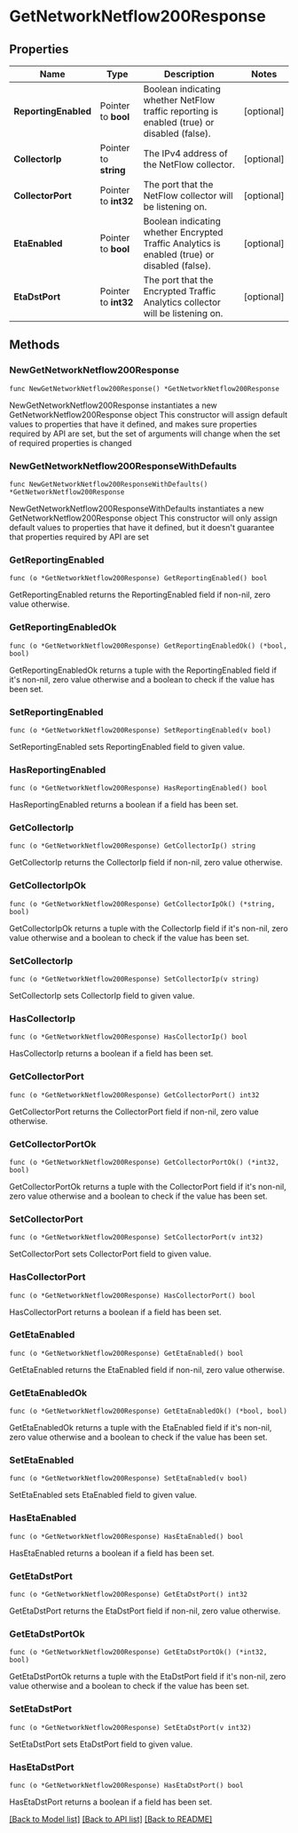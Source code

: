 # GetNetworkNetflow200Response

## Properties

Name | Type | Description | Notes
------------ | ------------- | ------------- | -------------
**ReportingEnabled** | Pointer to **bool** | Boolean indicating whether NetFlow traffic reporting is enabled (true) or disabled (false). | [optional] 
**CollectorIp** | Pointer to **string** | The IPv4 address of the NetFlow collector. | [optional] 
**CollectorPort** | Pointer to **int32** | The port that the NetFlow collector will be listening on. | [optional] 
**EtaEnabled** | Pointer to **bool** | Boolean indicating whether Encrypted Traffic Analytics is enabled (true) or disabled (false). | [optional] 
**EtaDstPort** | Pointer to **int32** | The port that the Encrypted Traffic Analytics collector will be listening on. | [optional] 

## Methods

### NewGetNetworkNetflow200Response

`func NewGetNetworkNetflow200Response() *GetNetworkNetflow200Response`

NewGetNetworkNetflow200Response instantiates a new GetNetworkNetflow200Response object
This constructor will assign default values to properties that have it defined,
and makes sure properties required by API are set, but the set of arguments
will change when the set of required properties is changed

### NewGetNetworkNetflow200ResponseWithDefaults

`func NewGetNetworkNetflow200ResponseWithDefaults() *GetNetworkNetflow200Response`

NewGetNetworkNetflow200ResponseWithDefaults instantiates a new GetNetworkNetflow200Response object
This constructor will only assign default values to properties that have it defined,
but it doesn't guarantee that properties required by API are set

### GetReportingEnabled

`func (o *GetNetworkNetflow200Response) GetReportingEnabled() bool`

GetReportingEnabled returns the ReportingEnabled field if non-nil, zero value otherwise.

### GetReportingEnabledOk

`func (o *GetNetworkNetflow200Response) GetReportingEnabledOk() (*bool, bool)`

GetReportingEnabledOk returns a tuple with the ReportingEnabled field if it's non-nil, zero value otherwise
and a boolean to check if the value has been set.

### SetReportingEnabled

`func (o *GetNetworkNetflow200Response) SetReportingEnabled(v bool)`

SetReportingEnabled sets ReportingEnabled field to given value.

### HasReportingEnabled

`func (o *GetNetworkNetflow200Response) HasReportingEnabled() bool`

HasReportingEnabled returns a boolean if a field has been set.

### GetCollectorIp

`func (o *GetNetworkNetflow200Response) GetCollectorIp() string`

GetCollectorIp returns the CollectorIp field if non-nil, zero value otherwise.

### GetCollectorIpOk

`func (o *GetNetworkNetflow200Response) GetCollectorIpOk() (*string, bool)`

GetCollectorIpOk returns a tuple with the CollectorIp field if it's non-nil, zero value otherwise
and a boolean to check if the value has been set.

### SetCollectorIp

`func (o *GetNetworkNetflow200Response) SetCollectorIp(v string)`

SetCollectorIp sets CollectorIp field to given value.

### HasCollectorIp

`func (o *GetNetworkNetflow200Response) HasCollectorIp() bool`

HasCollectorIp returns a boolean if a field has been set.

### GetCollectorPort

`func (o *GetNetworkNetflow200Response) GetCollectorPort() int32`

GetCollectorPort returns the CollectorPort field if non-nil, zero value otherwise.

### GetCollectorPortOk

`func (o *GetNetworkNetflow200Response) GetCollectorPortOk() (*int32, bool)`

GetCollectorPortOk returns a tuple with the CollectorPort field if it's non-nil, zero value otherwise
and a boolean to check if the value has been set.

### SetCollectorPort

`func (o *GetNetworkNetflow200Response) SetCollectorPort(v int32)`

SetCollectorPort sets CollectorPort field to given value.

### HasCollectorPort

`func (o *GetNetworkNetflow200Response) HasCollectorPort() bool`

HasCollectorPort returns a boolean if a field has been set.

### GetEtaEnabled

`func (o *GetNetworkNetflow200Response) GetEtaEnabled() bool`

GetEtaEnabled returns the EtaEnabled field if non-nil, zero value otherwise.

### GetEtaEnabledOk

`func (o *GetNetworkNetflow200Response) GetEtaEnabledOk() (*bool, bool)`

GetEtaEnabledOk returns a tuple with the EtaEnabled field if it's non-nil, zero value otherwise
and a boolean to check if the value has been set.

### SetEtaEnabled

`func (o *GetNetworkNetflow200Response) SetEtaEnabled(v bool)`

SetEtaEnabled sets EtaEnabled field to given value.

### HasEtaEnabled

`func (o *GetNetworkNetflow200Response) HasEtaEnabled() bool`

HasEtaEnabled returns a boolean if a field has been set.

### GetEtaDstPort

`func (o *GetNetworkNetflow200Response) GetEtaDstPort() int32`

GetEtaDstPort returns the EtaDstPort field if non-nil, zero value otherwise.

### GetEtaDstPortOk

`func (o *GetNetworkNetflow200Response) GetEtaDstPortOk() (*int32, bool)`

GetEtaDstPortOk returns a tuple with the EtaDstPort field if it's non-nil, zero value otherwise
and a boolean to check if the value has been set.

### SetEtaDstPort

`func (o *GetNetworkNetflow200Response) SetEtaDstPort(v int32)`

SetEtaDstPort sets EtaDstPort field to given value.

### HasEtaDstPort

`func (o *GetNetworkNetflow200Response) HasEtaDstPort() bool`

HasEtaDstPort returns a boolean if a field has been set.


[[Back to Model list]](../README.md#documentation-for-models) [[Back to API list]](../README.md#documentation-for-api-endpoints) [[Back to README]](../README.md)


